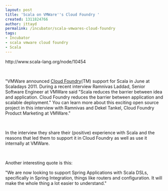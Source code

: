 ```yaml
---
layout: post
title: 'Scala on VMWare''s Cloud Foundry '
created: 1311824766
author: ittayd
permalink: /incubator/scala-vmwares-cloud-foundry
tags:
- Incubator
- scala vmware cloud foundry
- Scala
---
```

<p>http://www.scala-lang.org/node/10454</p>
<p>&nbsp;</p>
<p>&quot;VMWare announced <a href="http://cloudfoundry.com/" class="ext">Cloud Foundry</a>(TM)  support for Scala in June at Scaladays 2011. During a recent interview  Ramnivas Laddad, Senior Software Engineer at VMWare said &quot;Scala reduces  the barrier between idea and application. Cloud Foundry reduces the  barrier between application and scalable deployment.&quot; You can learn more  about this exciting open source project in this interview with Ramnivas  and Dekel Tankel, Cloud Foundry Product Marketing at VMWare.&quot;</p>
<p>&nbsp;</p>
<p>In the interview they share their (positive) experience with Scala and the reasons that led them to support it in Cloud Foundry as well as use it internally at VMWare.</p>
<p>&nbsp;</p>
<p>Another interesting quote is this:</p>
<p>&quot;We are now looking to support Spring Applications with Scala DSLs,  specifically in Spring Integration, things like routers and  configuration. It will make the whole thing a lot easier to understand.&quot;</p>
<p>&nbsp;</p>
<p>&nbsp;</p>
<p>&nbsp;</p>
<p>&nbsp;</p>
